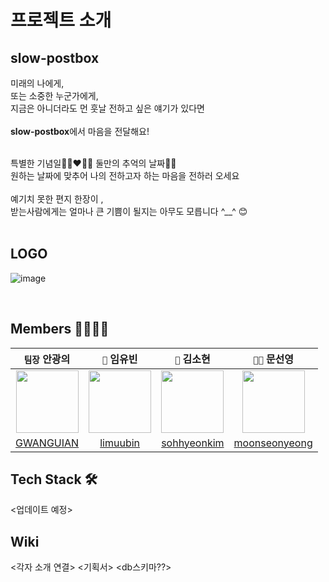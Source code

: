 # 프로젝트 소개
## slow-postbox
미래의 나에게, </br>
또는 소중한 누군가에게,</br>
지금은 아니더라도 먼 훗날 전하고 싶은 얘기가 있다면 </br>
</br>
<b>slow-postbox</b>에서 마음을 전달해요!
</br></br>

특별한 기념일👩🏻‍❤️‍👨🏻 둘만의 추억의 날짜👯‍♀️</br>
원하는 날짜에 맞추어 나의 전하고자 하는 마음을 전하러 오세요</br>
</br>
예기치 못한 편지 한장이 , </br>
받는사람에게는 얼마나 큰 기쁨이 될지는 아무도 모릅니다 ^__^ 😊</br>
</br>

## LOGO
![image](https://user-images.githubusercontent.com/85778994/140707462-f12fa00f-4333-4e35-8846-4cde190b9a26.png)



</br>


## Members 👩‍👩‍👦‍👦
|```팀장``` 안광의|```🎸``` 임유빈|```🍺``` 김소현|```👼🏻``` 문선영|
|:-:|:-:|:-:|:-:|
|<img src="https://cdn.discordapp.com/attachments/869625117158825988/907180163329052692/aae8a6315b17f71b.png" width=100>|<img src="https://media.discordapp.net/attachments/869625117158825988/907180717287559188/IMG_2473.jpg?width=586&height=586" width=100>|<img src="https://media.discordapp.net/attachments/869625117158825988/907181056355106826/unknown.png?width=452&height=586" width=100>|<img src="https://media.discordapp.net/attachments/869625117158825988/907180161731018802/1a9bad7de9f0a7ea.jpeg?width=552&height=586" width=100>|
|[GWANGUIAN](https://github.com/GWANGUIAN)|[limuubin](https://github.com/lim-yubin)| [sohhyeonkim](https://github.com/sohhyeonkim) |[moonseonyeong](https://github.com/moonseonyeong)|



## Tech Stack 🛠

<업데이트 예정>

## Wiki
<각자 소개 연결>
<기획서>
<IA>
<db스키마??>
  
